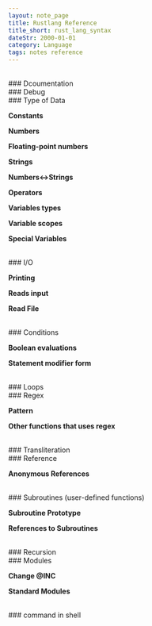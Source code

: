 ```yaml
---
layout: note_page
title: Rustlang Reference
title_short: rust_lang_syntax
dateStr: 2000-01-01
category: Language
tags: notes reference
---
```


<br/>
### Dcoumentation


<br/>
### Debug


<br/>
### Type of Data

**Constants**

**Numbers**

**Floating-point numbers**

**Strings**

**Numbers<->Strings**

**Operators**

**Variables types**

**Variable scopes**

**Special Variables**


<br/>
### I/O

**Printing**

**Reads input**

**Read File**


<br/>
### Conditions

**Boolean evaluations**

**Statement modifier form**


<br/>
### Loops


<br/>
### Regex

**Pattern**


**Other functions that uses regex**


<br/>
### Transliteration


<br/>
### Reference


**Anonymous References**


<br/>
### Subroutines (user-defined functions)

**Subroutine Prototype**

**References to Subroutines**


<br/>
### Recursion


<br/>
### Modules

**Change \@INC**

**Standard Modules**


<br/>
### command in shell
